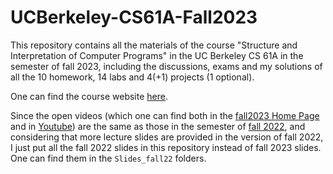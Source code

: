 # UCBerkeley-CS61A-Fall2023

This repository contains all the materials of the course "Structure and Interpretation of Computer Programs" in the UC Berkeley CS 61A in the semester of fall 2023, including the discussions, exams and my solutions of all the 10 homework, 14 labs and 4(+1) projects (1 optional).

One can find the course website [here](https://inst.eecs.berkeley.edu/~cs61a/fa23/).

Since the open videos (which one can find both in the [fall2023 Home Page](https://inst.eecs.berkeley.edu/~cs61a/fa23/) and in [Youtube](https://www.youtube.com/@JohnDeNero)) are the same as those in the semester of [fall 2022](https://inst.eecs.berkeley.edu/~cs61a/fa22/), and considering that more lecture slides are provided in the version of fall 2022, I just put all the fall 2022 slides in this repository instead of fall 2023 slides. One can find them in the `Slides_fall22` folders.